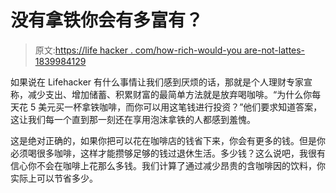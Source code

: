 # 没有拿铁你会有多富有？

> 原文:[https://life hacker . com/how-rich-would-you are-not-lattes-1839984129](https://lifehacker.com/how-rich-would-you-be-without-lattes-1839984129)

如果说在 Lifehacker 有什么事情让我们感到厌烦的话，那就是个人理财专家宣称，减少支出、增加储蓄、积累财富的最简单方法就是放弃喝咖啡。“为什么你每天花 5 美元买一杯拿铁咖啡，而你可以用这笔钱进行投资？”他们要求知道答案，这让我们每一个直到那一刻还在享用泡沫拿铁的人都感到羞愧。

这是绝对正确的，如果你把可以花在咖啡店的钱省下来，你会有更多的钱。但是你必须喝很多咖啡，这样才能攒够足够的钱过退休生活。多少钱？这么说吧，我很有信心你不会在咖啡上花那么多钱。我们计算了通过减少昂贵的含咖啡因的饮料，你实际上可以节省多少。